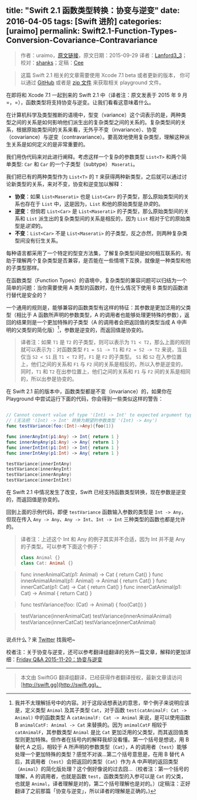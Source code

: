 title: "Swift 2.1 函数类型转换：协变与逆变"
date: 2016-04-05
tags: [Swift 进阶]
categories: [uraimo]
permalink: Swift2.1-Function-Types-Conversion-Covariance-Contravariance
---
> 作者：uraimo，[原文链接](https://www.uraimo.com/2015/09/29/Swift2.1-Function-Types-Conversion-Covariance-Contravariance/)，原文日期：2015-09-29
> 译者：[Lanford3_3](http://lanfordcai.github.io)；校对：[shanks](http://codebuild.me/)；定稿：[Cee](https://github.com/Cee)
  








<!--此处开始正文-->

> 这篇 Swift 2.1 相关的文章需要使用 Xcode 7.1 beta 或者更新的版本， 你可以通过 [GitHub](https://github.com/uraimo/Swift-Playgrounds) 或者是 [zip 文件](https://www.uraimo.com/2015/09/29/Swift2.1-Function-Types-Conversion-Covariance-Contravariance/) 来获取相关 playground 文件。

在即将和 Xcode 7.1 一起到来的 Swift 2.1 中（译者注：原文发表于 2015 年 9 月=，=），函数类型将支持协变与逆变。让我们看看这意味着什么。 

<!--more-->

在计算机科学及类型推断的语境中，型变（variance）这个词表示的是，两种类型之间的关系是如何影响他们派生出的复杂类型之间的关系的。复杂类型间的关系，根据原始类型间的关系来看，无外乎不变（invariance）、协变（covariance）与逆变（contravariance）。要高效地使用复杂类型，理解这种派生关系是如何定义的是非常重要的。

我们用伪代码来对此进行阐释。考虑这样一个复杂的参数类型 `List<T>` 和两个简单类型: `Car` 和 `Car` 的一个子类型（subtype） `Maserati`。

我们把已有的两种类型作为 `List<T>` 的 `T` 来获得两种新类型，之后就可以通过讨论新类型的关系，来对不变，协变和逆变加以解释：

* **协变**：如果 `List<Maserati>` 也是 `List<Car>` 的子类型，那么原始类型间的关系也存在于 `List` 中，这是因为，`List` 和他的原始类型是*协变*的。
* **逆变**：但倘若 `List<Car>` 是 `List<Maserati>` 的子类型，那么原始类型间的关系和 `List` 派生出的复杂类型间的关系是相反的，因为 `List` 相对于它的原始类型是*逆变*的。
* **不变**：`List<Car>` 不是 `List<Maserati>` 的子类型，反之亦然，则两种复杂类型间没有衍生关系。

每种语言都采用了一个特定的型变方法集，了解复杂类型间是如何相互联系的，有助于理解两个复杂类型是否兼容，是否能在一些情境下互换，就像是一种类型和他的子类型那样。

在函数类型（Function Types）的语境中，复杂类型的兼容问题可以归结为一个简单的问题：当你需要使用 A 类型的函数时，在什么情况下使用 B 类型的函数进行替代是安全的？

一个通用的规则是，能够兼容的函数类型有这样的特征：其参数是更加泛用的父类型（相比于 A 函数所声明的参数类型，A 的调用者也能够处理更特殊的参数），返回的结果则是一个更加特殊的子类型（A 的调用者会把返回值的类型当成 A 中声明的父类型的简化版）[^1]，参数是逆变的，而返回值是协变的。

> 译者注：如果 `T1` 是 `T2` 的子类型，则可以表示为 `T1 < T2`，那么上面的规则就可以表示为：对函数类型 `F1 = S1 -> T1` 和 `F2 = S2 -> T2` 来说，当且仅当 `S2 < S1` 且 `T1 < T2` 时，`F1` 是 `F2` 的子类型。
> `S1` 和 `S2` 在入参位置上，他们之间的关系和 `F1` 与 `F2` 间的关系是相反的，所以入参是逆变的，同时，`T1` 和 `T2` 在出参位置上，他们之间的关系和 `F1` 与 `F2` 间的关系是相同的，所以出参是协变的。

在 Swift 2.1 前的版本中，函数类型都是不变（invariance）的，如果你在 Playground 中尝试运行下面的代码，你会得到一些类似这样的警告：

```swift

// Cannot convert value of type '(Int) -> Int' to expected argument type '(Int) -> Any 
// (无法把 '(Int) -> Int' 转换为期望的参数类型 '(Int) -> Any')
func testVariance(foo:(Int)->Any){foo(1)}

func innerAnyInt(p1:Any) -> Int{ return 1 }
func innerAnyAny(p1:Any) -> Any{ return 1 }
func innerIntInt(p1:Int) -> Int{ return 1 }
func innerIntAny(p1:Int) -> Any{ return 1 }

testVariance(innerIntAny)
testVariance(innerAnyInt)
testVariance(innerAnyAny)
testVariance(innerIntInt)
```

在 Swift 2.1 中情况发生了改变，Swift 已经支持函数类型转换，现在参数是逆变的，而返回值是协变的。

回到上面的示例代码，即便 `testVariance` 函数输入参数的类型是 `Int -> Any`，但现在传入 `Any -> Any`、`Any -> Int`、`Int -> Int` 三种类型的函数也都是允许的。 

> 译者注：上述这个 Int 和 Any 的例子其实并不合适，因为 Int 并不是 Any 的子类型。可以参考下面这个例子：
> 
> ```swift
>class Animal {}
>class Cat: Animal {}

>func innerAnimalCat(p1: Animal) -> Cat { return Cat() }
>func innerAnimalAnimal(p1: Animal) -> Animal { return Cat() }
>func innerCatCat(p1: Cat) -> Cat { return Cat() }
>func innerCatAnimal(p1: Cat) -> Animal { return Cat() }

>func testVariance(foo: (Cat) -> Animal) { foo(Cat()) }

>testVariance(innerAnimalCat)
>testVariance(innerAnimalAnimal)
>testVariance(innerCatCat)
>testVariance(innerCatAnimal)
> ```
> 

说点什么？来 [Twitter](https://www.twitter.com/uraimo) 找我吧~

校者注：关于协变与逆变，还可以参考翻译组翻译的另外一篇文章，解释的更加详细：[Friday Q&A 2015-11-20：协变与逆变](http://swift.gg/2015/12/24/friday-qa-2015-11-20-covariance-and-contravariance/)

---

[^1]: 我并不太理解括号中的内容。对于这段话想表达的意思，举个例子来说明应该是，定义类型 `Animal` 及其子类型 `Cat`，对于函数 `test(catAnimalF: Cat -> Animal)` 中的函数类型 A `catAnimalF: Cat -> Animal` 来说，是可以使用函数 B `animalCatF: Animal -> Cat` 来替换的。因为 `animalCatF` 相较于 `catAnimalF`，其参数类型 `Animal` 是比 `Cat` 更加泛用的父类型，而其返回值类型则更加特殊。但作者在括号内的解释我却没看懂。第一个括号是想说，用 B 替代 A 之后，相较于 A 所声明的参数类型（`Cat`），A 的调用者（`test`）能够处理一个更加特殊的类型？感觉不对诶...第二个括号意思是，在用 B 替代 A 后，其调用者（`test`）会把返回的类型（`Cat`）作为 A 中声明的返回类型（`Animal`）的简化版处理？这个倒好像说的过去囧...（校者注：第一个括号的理解，A 的调用者，也就是函数 `test`，函数类型的入参可以是 `Cat` 的父类，也就是 `Animal`，译者理解是对的，第二个括号理解也是对的。）(定稿注：正好翻译了之前那篇「协变与逆变」，所以译者的理解是正确的。)

> 本文由 SwiftGG 翻译组翻译，已经获得作者翻译授权，最新文章请访问 [http://swift.gg](http://swift.gg)。